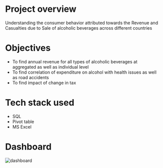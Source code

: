 # Project overview
Understanding the consumer behavior attributed towards the Revenue and Casualties due to Sale of alcoholic beverages across different countries
# Objectives
- To find annual revenue for all types of alcoholic beverages at aggregated as well as individual level
- To find correlation of expenditure on alcohol with health issues as well as road accidents
- To find impact of change in tax
# Tech stack used
- SQL
- Pivot table
- MS Excel
# Dashboard
![dashboard](https://user-images.githubusercontent.com/118715160/203060563-9c59bf5a-826e-4e85-95de-2052e73199a1.jpg)

